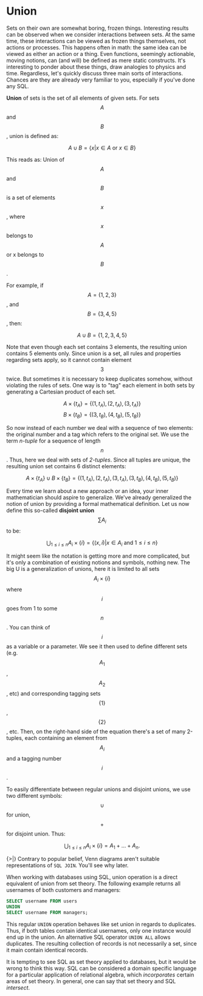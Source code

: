 # Union

Sets on their own are somewhat boring, frozen things. Interesting results can be observed when we consider interactions between sets. At the same time, these interactions can be viewed as frozen things themselves, not actions or processes. This happens often in math: the same idea can be viewed as either an action or a thing. Even functions, seemingly actionable, moving notions, can (and will) be defined as mere static constructs. It's interesting to ponder about these things, draw analogies to physics and time. Regardless, let's quickly discuss three main sorts of interactions. Chances are they are already very familiar to you, especially if you've done any SQL.

**Union** of sets is the set of all elements of given sets. For sets $$A$$ and $$B$$, union is defined as:

$$
A \cup B = \{ x | x \in A \textrm{ or } x \in B \}
$$

This reads as: Union of $$A$$ and $$B$$ is a set of elements $$x$$,  where $$x$$ belongs to $$A$$ or x belongs to $$B$$. 

For example, if $$A = \{1, 2, 3\}$$,  and $$B = \{3, 4, 5\}$$,  then:

$$
A \cup B = \{1, 2, 3, 4, 5\}
$$

Note that even though each set contains 3 elements, the resulting union contains 5 elements only. Since union is a set, all rules and properties regarding sets apply, so it cannot contain element $$3$$ twice. But sometimes it is necessary to keep duplicates somehow, without violating the rules of sets. One way is to "tag" each element in both sets by generating a Cartesian product of each set.

$$A \times \{t_{A} \} = \{(1, t_{A}), (2, t_{A}), (3, t_{A}) \}$$
$$B \times \{t_{B} \} = \{(3, t_{B}), (4, t_{B}), (5, t_{B}) \}$$

So now instead of each number we deal with a sequence of two elements: the original number and a tag which refers to the original set. We use the term _n-tuple_ for a sequence of length $$n$$. Thus, here we deal with sets of _2-tuples_. Since all tuples are unique, the resulting union set contains 6 distinct elements:

$$
A \times \{t_{A} \} \cup B \times \{t_{B} \} = 
\{(1, t_{A}), (2, t_{A}), (3, t_{A}), (3, t_{B}), (4, t_{B}), (5, t_{B}) \}
$$

Every time we learn about a new approach or an idea, your inner mathematician should aspire to generalize. We've already generalized the notion of union by providing a formal mathematical definition. Let us now define this so-called **disjoint union** $$\sum A_{i}$$ to be:

$$
\bigcup_{1 \leq i \leq n} A_{i} \times \{i\} = \{(x, i) | x \in A_{i} \textrm{ and } 1 \leq i \leq n\}
$$

It might seem like the notation is getting more and more complicated, but it's only a combination of existing notions and symbols, nothing new. The big U is a generalization of unions, here it is limited to all sets $$A_{i} \times \{i\}$$ where $$i$$ goes from 1 to some $$n$$.  You can think of $$i$$ as a variable or a parameter. We see it then used to define different sets (e.g. $$A_{1}$$,  $$A_{2}$$,  etc) and corresponding tagging sets $$\{1\}$$,  $$\{2\}$$,  etc. Then, on the right-hand side of the equation there's a set of many 2-tuples, each containing an element from $$A_{i}$$ and a tagging number $$i$$. 

To easily differentiate between regular unions and disjoint unions, we use two different symbols: $$\cup$$ for union, $$+$$ for disjoint union. Thus:

$$
\bigcup_{1 \leq i \leq n} A_{i} \times \{i\} = A_{1} + ... + A_{n}.
$$

{>|} Contrary to popular belief, Venn diagrams aren't suitable representations of `SQL JOIN`. You'll see why later. 

When working with databases using SQL, union operation is a direct equivalent of union from set theory. The following example returns all usernames of both customers and managers:

```sql
SELECT username FROM users
UNION
SELECT username FROM managers;
```

This regular `UNION` operation behaves like set union in regards to duplicates. Thus, if both tables contain identical usernames, only one instance would end up in the union. An alternative SQL operator `UNION ALL` allows duplicates. The resulting collection of records is not necessarily a set, since it main contain identical records.

It is tempting to see SQL as set theory applied to databases, but it would be wrong to think this way. SQL can be considered a domain specific language for a particular application of relational algebra, which _incorporates_ certain areas of set theory. In general, one can say that set theory and SQL _intersect_.